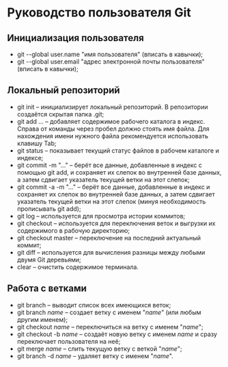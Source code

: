 # Руководство пользователя Git
## Инициализация пользователя
* git --global user.name "имя пользователя" (вписать в кавычки);
* git --global user.email "адрес электронной почты пользователя" (вписать в кавычки);
## Локальный репозиторий
* git init – инициализирует локальный репозиторий. В репозитории создаётся скрытая папка .git;
* git add ... – добавляет содержимое рабочего каталога в индекс. Справа от команды через пробел должно стоять имя файла. Для нахождения имени нужного файла рекомендуется использовать клавишу Tab;
* git status – показывает текущий статус файлов в рабочем каталоге и индексе;
* git commit -m "..." – берёт все данные, добавленные в индекс с помощью git add, и сохраняет их слепок во внутренней базе данных, а затем сдвигает указатель текущей ветки на этот слепок;
* git commit -a -m "..." – берёт все данные, добавленные в индекс и сохраняет их слепок во внутренней базе данных, а затем сдвигает указатель текущей ветки на этот слепок (минуя необходимость прописывать git add);
* git log – используется для просмотра истории коммитов;
* git checkout – используется для переключения веток и выгрузки их содержимого в рабочую директорию;
* git checkout master – переключение на последний актуальный коммит;
* git diff – используется для вычисления разницы между любыми двумя Git деревьями;
* clear – очистить содержимое терминала.

## Работа с ветками
* git branch – выводит список всех имеющихся веток;
* git branch *name* – создает ветку с именем "*name*" (или любым другим именем);
* git checkout *name* – переключиться на ветку с именем "*name*";
* git checkout -b *name* – создаёт новую ветку с именем *name* и сразу переключает пользователя на неё;
* git merge *name* – слить текущую ветку с веткой "*name*";
* git branch -d *name* – удаляет ветку с именем "*name*".